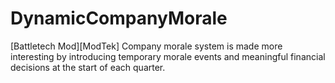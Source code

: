 # DynamicCompanyMorale
[Battletech Mod][ModTek] Company morale system is made more interesting by introducing temporary morale events and meaningful financial decisions at the start of each quarter.
